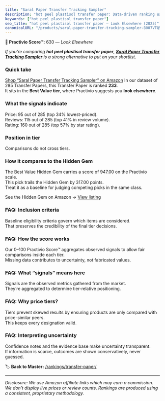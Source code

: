 ```yaml
---
title: "Saral Paper Transfer Tracking Sampler"
description: "hot peel plastisol transfer paper: Data-driven ranking using the Practivio Score™. Positioned by quality, value, demand, findability, momentum."
keywords: ["hot peel plastisol transfer paper"]
seo_title: "hot peel plastisol transfer paper — Look Elsewhere (2025)"
canonicalURL: "/products/saral-paper-transfer-tracking-sampler-B007VTQ5K2/"
---
```


**🚫 Practivio Score™:** 630 — _Look Elsewhere_


*If you're comparing **hot peel plastisol transfer paper**, **[Saral Paper Transfer Tracking Sampler](https://www.amazon.com/dp/B007VTQ5K2?tag=practivio-20)** is a strong alternative to put on your shortlist.*
### Quick take
[Shop “Saral Paper Transfer Tracking Sampler” on Amazon](https://www.amazon.com/dp/B007VTQ5K2?tag=practivio-20)
In our dataset of 285 Transfer Papers, this Transfer Paper is ranked **233**.  
It sits in the **Best Value tier**, where Practivio suggests you **look elsewhere**.

### What the signals indicate
Price: 95 out of 285 (top 34% lowest-priced).  
Reviews: 115 out of 285 (top 41% in review volume).  
Rating: 160 out of 285 (top 57% by star rating).  

### Position in tier
Comparisons do not cross tiers.

### How it compares to the Hidden Gem
The Best Value Hidden Gem carries a score of 947.00 on the Practivio scale.  
This pick trails the Hidden Gem by 317.00 points.  
Treat it as a baseline for judging competing picks in the same class.  

See the Hidden Gem on Amazon → [View listing](https://www.amazon.com/dp/B0943DQ9CD?tag=practivio-20)

### FAQ: Inclusion criteria
Baseline eligibility criteria govern which items are considered.  
That preserves the credibility of the final tier decisions.

### FAQ: How the score works
Our 0–100 Practivio Score™ aggregates observed signals to allow fair comparisons inside each tier.  
Missing data contributes to uncertainty, not fabricated values.

### FAQ: What “signals” means here
Signals are the observed metrics gathered from the market.  
They’re aggregated to determine tier-relative positioning.

### FAQ: Why price tiers?
Tiers prevent skewed results by ensuring products are only compared with price-similar peers.  
This keeps every designation valid.

### FAQ: Interpreting uncertainty
Confidence notes and the evidence base make uncertainty transparent.  
If information is scarce, outcomes are shown conservatively, never guessed.


🏷️ **Back to Master:** [/rankings/transfer-paper/](/rankings/transfer-paper/)

---
_Disclosure: We use Amazon affiliate links which may earn a commission. We don’t display live prices or review counts. Rankings are produced using a consistent, proprietary methodology._
